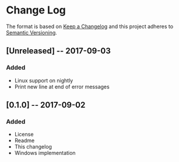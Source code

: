 # Change Log

The format is based on [Keep a Changelog](http://keepachangelog.com/)
and this project adheres to [Semantic Versioning](http://semver.org/).

## [Unreleased] -- 2017-09-03
### Added
 - Linux support on nightly
 - Print new line at end of error messages

## [0.1.0] -- 2017-09-02
### Added
 - License
 - Readme
 - This changelog
 - Windows implementation
